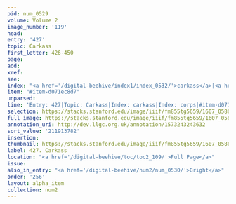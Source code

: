 ```yaml
---
pid: num_0529
volume: Volume 2
image_number: '119'
head:
entry: '427'
topic: Carkass
first_letter: 426-450
page:
add:
xref:
see:
index: "<a href='/digital-beehive/index1/index_0532/'>carkass</a>|<a href='/digital-beehive/index1/index_0839/'>corps</a>"
item: "#item-d071ec8d7"
unparsed:
line: 'Entry: 427|Topic: Carkass|Index: carkass|Index: corps|#item-d071ec8d7'
selection: https://stacks.stanford.edu/image/iiif/fm855tg5659/1607_0586/337,3782,2980,358/full/0/default.jpg
full_image: https://stacks.stanford.edu/image/iiif/fm855tg5659/1607_0586/full/full/0/default.jpg
annotation_uri: http://dev.llgc.org.uk/annotation/1573243243632
sort_value: '211913782'
insertion:
thumbnail: https://stacks.stanford.edu/image/iiif/fm855tg5659/1607_0586/337,3782,600,180/250,/0/default.jpg
label: 427. Carkass
location: "<a href='/digital-beehive/toc/toc2_109/'>Full Page</a>"
issue:
also_in_entry: "<a href='/digital-beehive/num2/num_0530/'>Bright</a>"
order: '256'
layout: alpha_item
collection: num2
---
```

